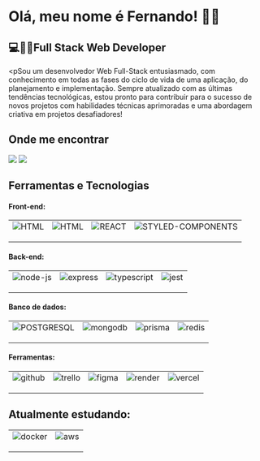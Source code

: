 <h1>Olá, meu nome é Fernando! 🙋‍♂️</h1>
<h2>💻👨‍💻Full Stack Web Developer</h2>

<pSou um desenvolvedor Web Full-Stack entusiasmado, com conhecimento em todas as fases do ciclo de vida de uma aplicação, do planejamento e implementação. Sempre atualizado com as últimas tendências tecnológicas, estou pronto para contribuir para o sucesso de novos projetos com habilidades técnicas aprimoradas e uma abordagem criativa em projetos desafiadores!</p>

## Onde me encontrar

<div>
<a href="https://www.linkedin.com/in/csfernandohbk" target="_blank"><img src="https://img.shields.io/badge/-LinkedIn-%230077B5?style=for-the-badge&logo=linkedin&logoColor=white" target="_blank"></a>   
<a href="mailto:fernandotam2@hotmail.com" target="_blank"><img src="https://img.shields.io/badge/Microsoft_Outlook-0078D4?style=for-the-badge&logo=microsoft-outlook&logoColor=white" target="_blank"></a>
</div>

## Ferramentas e Tecnologias

<h4>Front-end:</h4>
<table>
  <tr>
    <td valign="top"><img src="https://img.shields.io/badge/HTML5-E34F26?style=for-the-badge&logo=html5&logoColor=white" alt="HTML" title="HTML" /><p></p></td>
    <td valign="top"><img src="https://img.shields.io/badge/CSS3-1572B6?style=for-the-badge&logo=css3&logoColor=white" alt="HTML" title="CSS" /><p></p></td>
    <td valign="top"><img src="https://img.shields.io/badge/React-20232A?style=for-the-badge&logo=react&logoColor=61DAFB" alt="REACT" title="HTML" /><p></p></td>
    <td valign="top"><img src="https://img.shields.io/badge/styled--components-DB7093?style=for-the-badge&logo=styled-components&logoColor=white" alt="STYLED-COMPONENTS" title="HTML" /><p></p></td>
  </tr>
</table>

<h4>Back-end:</h4>
<table>
  <tr>
    <td valign="top"><img src="https://img.shields.io/badge/Node.js-339933?style=for-the-badge&logo=nodedotjs&logoColor=white" alt="node-js" title="node-js" /><p></p></td>
    <td valign="top"><img src="https://img.shields.io/badge/Express.js-000000?style=for-the-badge&logo=express&logoColor=white" alt="express" title="express" /><p></p></td>
    <td valign="top"><img src="https://img.shields.io/badge/TypeScript-007ACC?style=for-the-badge&logo=typescript&logoColor=white" alt="typescript" title="typescript" /><p></p></td>
    <td valign="top"><img src="https://img.shields.io/badge/Jest-C21325?style=for-the-badge&logo=jest&logoColor=white" alt="jest" title="HTML" /><p></p></td>
  </tr>
</table>

<h4>Banco de dados:</h4>
<table>
  <tr>
    <td valign="top"><img src="	https://img.shields.io/badge/PostgreSQL-316192?style=for-the-badge&logo=postgresql&logoColor=white" alt="POSTGRESQL" title="HTML" /><p></p></td>
    <td valign="top"><img src="https://img.shields.io/badge/MongoDB-4EA94B?style=for-the-badge&logo=mongodb&logoColor=white" alt="mongodb" title="HTML" /><p></p></td>
    <td valign="top"><img src="https://img.shields.io/badge/Prisma-3982CE?style=for-the-badge&logo=Prisma&logoColor=white" alt="prisma" title="HTML" /><p></p></td>
    <td valign="top"><img src="https://img.shields.io/badge/redis-%23DD0031.svg?&style=for-the-badge&logo=redis&logoColor=white" alt="redis" title="HTML" /><p></p></td>
  </tr>
</table>

<h4>Ferramentas:</h4>
<table>
  <tr>
    <td valign="top"><img src="https://img.shields.io/badge/GitHub-100000?style=for-the-badge&logo=github&logoColor=white" alt="github" title="HTML" /><p></p></td>
    <td valign="top"><img src="	https://img.shields.io/badge/Trello-0052CC?style=for-the-badge&logo=trello&logoColor=white" alt="trello" title="HTML" /><p></p></td>
    <td valign="top"><img src="https://img.shields.io/badge/Figma-F24E1E?style=for-the-badge&logo=figma&logoColor=white" alt="figma" title="HTML" /><p></p></td>
    <td valign="top"><img src="	https://img.shields.io/badge/Render-46E3B7?style=for-the-badge&logo=render&logoColor=white" alt="render" title="HTML" /><p></p></td>
    <td valign="top"><img src="https://img.shields.io/badge/Vercel-000000?style=for-the-badge&logo=vercel&logoColor=white" alt="vercel" title="HTML" /><p></p></td>
  </tr>
</table>

## Atualmente estudando:

<table>
  <tr>
    <td valign="top"><img src="https://img.shields.io/badge/Docker-2CA5E0?style=for-the-badge&logo=docker&logoColor=white" alt="docker" title="HTML" /><p></p></td>
    <td valign="top"><img src="https://img.shields.io/badge/Amazon_AWS-FF9900?style=for-the-badge&logo=amazonaws&logoColor=white" alt="aws" title="HTML" /><p></p></td>
  </tr>
</table>

<!--
**CSFernandoHBK/csfernandohbk** is a ✨ _special_ ✨ repository because its `README.md` (this file) appears on your GitHub profile.

Here are some ideas to get you started:

- 🔭 I’m currently working on ...
- 🌱 I’m currently learning ...
- 👯 I’m looking to collaborate on ...
- 🤔 I’m looking for help with ...
- 💬 Ask me about ...
- 📫 How to reach me: ...
- 😄 Pronouns: ...
- ⚡ Fun fact: ...
-->

